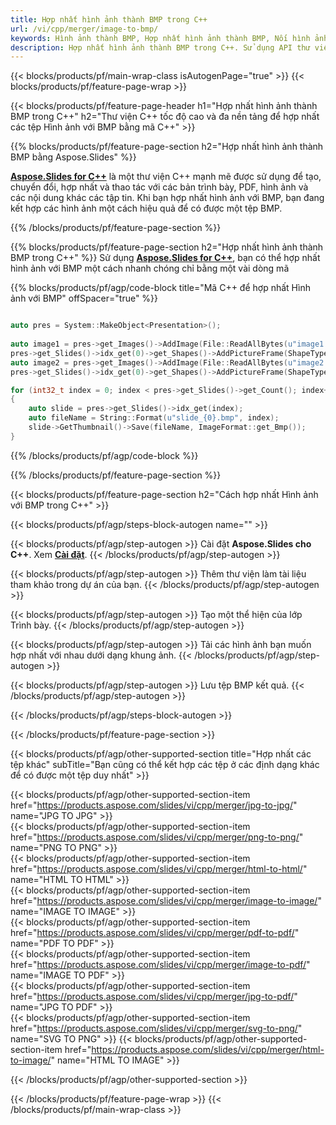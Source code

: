 ```yaml
---
title: Hợp nhất hình ảnh thành BMP trong C++
url: /vi/cpp/merger/image-to-bmp/
keywords: Hình ảnh thành BMP, Hợp nhất hình ảnh thành BMP, Nối hình ảnh thành BMP, Kết hợp hình ảnh, Hình ảnh, BMP, API C++, Thư viện C++
description: Hợp nhất hình ảnh thành BMP trong C++. Sử dụng API thư viện C++ để kết hợp Hình ảnh
---
```


{{< blocks/products/pf/main-wrap-class isAutogenPage="true" >}}
{{< blocks/products/pf/feature-page-wrap >}}

{{< blocks/products/pf/feature-page-header h1="Hợp nhất hình ảnh thành BMP trong C++" h2="Thư viện C++ tốc độ cao và đa nền tảng để hợp nhất các tệp Hình ảnh với BMP bằng mã C++" >}}

{{% blocks/products/pf/feature-page-section h2="Hợp nhất hình ảnh thành BMP bằng Aspose.Slides" %}}

[**Aspose.Slides for C++**](https://products.aspose.com/slides/vi/cpp/) là một thư viện C++ mạnh mẽ được sử dụng để tạo, chuyển đổi, hợp nhất và thao tác với các bản trình bày, PDF, hình ảnh và các nội dung khác các tập tin. Khi bạn hợp nhất hình ảnh với BMP, bạn đang kết hợp các hình ảnh một cách hiệu quả để có được một tệp BMP.

{{% /blocks/products/pf/feature-page-section %}}




{{% blocks/products/pf/feature-page-section  h2="Hợp nhất hình ảnh thành BMP trong C++" %}}
Sử dụng [**Aspose.Slides for C++**](https://products.aspose.com/slides/vi/cpp/), bạn có thể hợp nhất hình ảnh với BMP một cách nhanh chóng chỉ bằng một vài dòng mã

{{% blocks/products/pf/agp/code-block title="Mã C++ để hợp nhất Hình ảnh với BMP" offSpacer="true" %}}
```cpp

auto pres = System::MakeObject<Presentation>();
        
auto image1 = pres->get_Images()->AddImage(File::ReadAllBytes(u"image1.png"));
pres->get_Slides()->idx_get(0)->get_Shapes()->AddPictureFrame(ShapeType::Rectangle, 0.0f, 0.0f, 100.0f, 100.0f, image1);
auto image2 = pres->get_Images()->AddImage(File::ReadAllBytes(u"image2.png"));
pres->get_Slides()->idx_get(0)->get_Shapes()->AddPictureFrame(ShapeType::Rectangle, 0.0f, 200.0f, 100.0f, 100.0f, image2);

for (int32_t index = 0; index < pres->get_Slides()->get_Count(); index++)
{
    auto slide = pres->get_Slides()->idx_get(index);
    auto fileName = String::Format(u"slide_{0}.bmp", index);
    slide->GetThumbnail()->Save(fileName, ImageFormat::get_Bmp());
}
```
{{% /blocks/products/pf/agp/code-block %}}

{{% /blocks/products/pf/feature-page-section %}}




{{< blocks/products/pf/feature-page-section  h2="Cách hợp nhất Hình ảnh với BMP trong C++" >}}


{{< blocks/products/pf/agp/steps-block-autogen name="" >}}


{{< blocks/products/pf/agp/step-autogen >}}
Cài đặt **Aspose.Slides cho C++**. Xem [**Cài đặt**](https://docs.aspose.com/slides/cpp/installation/).
{{< /blocks/products/pf/agp/step-autogen >}}

{{< blocks/products/pf/agp/step-autogen >}}
Thêm thư viện làm tài liệu tham khảo trong dự án của bạn.
{{< /blocks/products/pf/agp/step-autogen >}}

{{< blocks/products/pf/agp/step-autogen >}}
Tạo một thể hiện của lớp Trình bày.
{{< /blocks/products/pf/agp/step-autogen >}}

{{< blocks/products/pf/agp/step-autogen >}}
Tải các hình ảnh bạn muốn hợp nhất với nhau dưới dạng khung ảnh.
{{< /blocks/products/pf/agp/step-autogen >}}

{{< blocks/products/pf/agp/step-autogen >}}
Lưu tệp BMP kết quả.
{{< /blocks/products/pf/agp/step-autogen >}}


{{< /blocks/products/pf/agp/steps-block-autogen >}}


{{< /blocks/products/pf/feature-page-section >}}




{{< blocks/products/pf/agp/other-supported-section title="Hợp nhất các tệp khác" subTitle="Bạn cũng có thể kết hợp các tệp ở các định dạng khác để có được một tệp duy nhất" >}}

{{< blocks/products/pf/agp/other-supported-section-item href="https://products.aspose.com/slides/vi/cpp/merger/jpg-to-jpg/" name="JPG TO JPG" >}}  
{{< blocks/products/pf/agp/other-supported-section-item href="https://products.aspose.com/slides/vi/cpp/merger/png-to-png/" name="PNG TO PNG" >}}  
{{< blocks/products/pf/agp/other-supported-section-item href="https://products.aspose.com/slides/vi/cpp/merger/html-to-html/" name="HTML TO HTML" >}}  
{{< blocks/products/pf/agp/other-supported-section-item href="https://products.aspose.com/slides/vi/cpp/merger/image-to-image/" name="IMAGE TO IMAGE" >}}  
{{< blocks/products/pf/agp/other-supported-section-item href="https://products.aspose.com/slides/vi/cpp/merger/pdf-to-pdf/" name="PDF TO PDF" >}}  
{{< blocks/products/pf/agp/other-supported-section-item href="https://products.aspose.com/slides/vi/cpp/merger/image-to-pdf/" name="IMAGE TO PDF" >}}  
{{< blocks/products/pf/agp/other-supported-section-item href="https://products.aspose.com/slides/vi/cpp/merger/jpg-to-pdf/" name="JPG TO PDF" >}}  
{{< blocks/products/pf/agp/other-supported-section-item href="https://products.aspose.com/slides/vi/cpp/merger/svg-to-png/" name="SVG TO PNG" >}} 
{{< blocks/products/pf/agp/other-supported-section-item href="https://products.aspose.com/slides/vi/cpp/merger/html-to-image/" name="HTML TO IMAGE" >}}  
  


{{< /blocks/products/pf/agp/other-supported-section >}}

{{< /blocks/products/pf/feature-page-wrap >}}
{{< /blocks/products/pf/main-wrap-class >}}